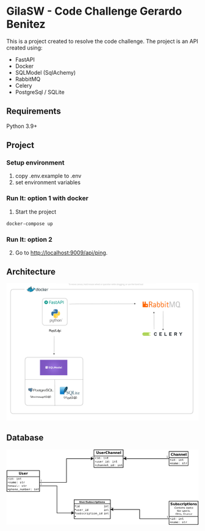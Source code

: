 # GilaSW - Code Challenge Gerardo Benitez
This is a project created to resolve the code challenge. 
The project is an API created using:

* FastAPI
* Docker
* SQLModel (SqlAchemy)
* RabbitMQ
* Celery
* PostgreSql / SQLite

## Requirements

Python 3.9+

## Project

### Setup environment
1. copy .env.example to .env
2. set environment variables

### Run It: option 1 with docker

1. Start the project 

```sh
docker-compose up
```

### Run It: option 2 

2. Go to [http://localhost:9009/api/ping](http://localhost:9009/api/ping).

## Architecture

![image info](./static/images/arquitecture.png)

## Database

![image info](./static/images/database.png)
